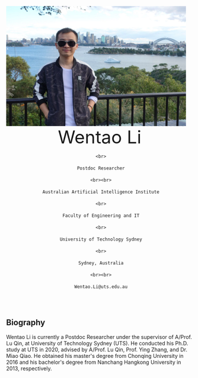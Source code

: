 <img src="fig/lwt.jpeg" width = "485" height = "324" align=left />

 <center>
     <font size=30> Wentao Li </font>
 
     <br>
     
     Postdoc Researcher
     
     <br><br>
     
     Australian Artificial Intelligence Institute
     
     <br>
     
     Faculty of Engineering and IT
     
     <br>
     
     University of Technology Sydney
    
     <br>
     
     Sydney, Australia
     
     <br><br>
     
     Wentao.Li@uts.edu.au
 </center>

<br><br>
## Biography
Wentao Li is currently a Postdoc Researcher under the supervisor of A/Prof. Lu Qin, at University of Technology Sydney (UTS). He conducted his Ph.D. study at UTS in 2020, advised by A/Prof. Lu Qin, Prof. Ying Zhang, and Dr. Miao Qiao. He obtained his master's degree from Chonqing University in 2016 and his bachelor's degree from Nanchang Hangkong University in 2013, respectively.






